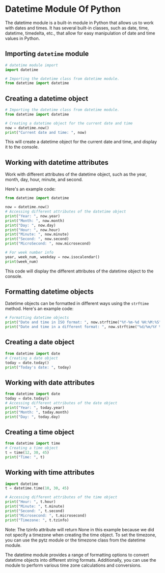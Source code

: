 # Datetime Module Of Python

The datetime module is a built-in module in Python that allows us to work with dates and times. It has several built-in classes, such as date, time, datetime, timedelta, etc., that allow for easy manipulation of date and time values in Python.

## Importing `datetime` module

```python
# datetime module import
import datetime

# Importing the datetime class from datetime module.
from datetime import datetime
```

## Creating a datetime object

```python
# Importing the datetime class from datetime module.
from datetime import datetime

# Creating a datetime object for the current date and time
now = datetime.now()
print("Current date and time: ", now)
```

This will create a datetime object for the current date and time, and display it to the console.

## Working with datetime attributes

Work with different attributes of the datetime object, such as the year, month, day, hour, minute, and second.

Here's an example code:

```python
from datetime import datetime

now = datetime.now()
# Accessing different attributes of the datetime object
print("Year: ", now.year)
print("Month: ", now.month)
print("Day: ", now.day)
print("Hour: ", now.hour)
print("Minute: ", now.minute)
print("Second: ", now.second)
print("MicroSecond: ", now.microsecond)

# For week number info
year, week_num, weekday = now.isocalendar()
print(week_num)
```

This code will display the different attributes of the datetime object to the console.

## Formatting datetime objects

Datetime objects can be formatted in different ways using the `strftime` method. Here's an example code:

```python
# Formatting datetime objects
print("Date and time in ISO format: ", now.strftime("%Y-%m-%d %H:%M:%S"))
print("Date and time in a different format: ", now.strftime("%d/%m/%Y %H:%M:%S"))
```

## Creating a date object

```python
from datetime import date
# Creating a date object
today = date.today()
print("Today's date: ", today)
```

## Working with date attributes

```python
from datetime import date
today = date.today()
# Accessing different attributes of the date object
print("Year: ", today.year)
print("Month: ", today.month)
print("Day: ", today.day)
```

## Creating a time object

```python
from datetime import time
# Creating a time object
t = time(12, 30, 45)
print("Time: ", t)
```

## Working with time attributes

```python
import datetime
t = datetime.time(10, 30, 45)

# Accessing different attributes of the time object
print("Hour: ", t.hour)
print("Minute: ", t.minute)
print("Second: ", t.second)
print("Microsecond: ", t.microsecond)
print("Timezone: ", t.tzinfo)
```

Note: The tzinfo attribute will return None in this example because we did not specify a timezone when creating the time object. To set the timezone, you can use the pytz module or the timezone class from the datetime module.

The datetime module provides a range of formatting options to convert datetime objects into different string formats. Additionally, you can use the module to perform various time zone calculations and conversions.
